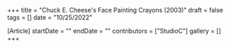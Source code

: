 +++
title = "Chuck E. Cheese's Face Painting Crayons (2003)"
draft = false
tags = []
date = "10/25/2022"

[Article]
startDate = ""
endDate = ""
contributors = ["StudioC"]
gallery = []
+++
